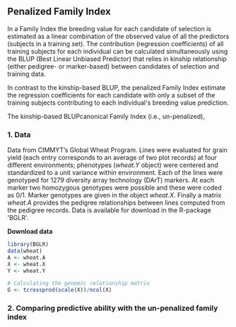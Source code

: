 ## Penalized Family Index
In a Family Index the breeding value for each candidate of selection is estimated as a linear combination of the observed value of all the predictors (subjects in a training set). The contribution (regression coefficients) of all training subjects for each individual can be calculated simultaneously using the BLUP (Best Linear Unbiased Predictor) that relies in kinship relationship (either pedigree- or marker-based) between candidates of selection and training data. 

In contrast to the kinship-based BLUP, the penalized Family Index estimate the regression coefficients for each candidate with only a subset of the training subjects contributing to each individual's breeding value prediction.

The kinship-based BLUPcanonical Family Index (i.e., un-penalized),

### 1. Data
Data from CIMMYT’s Global Wheat Program. Lines were evaluated for grain yield (each entry corresponds to an average of two plot records) at four different environments; phenotypes (*wheat.Y* object) were centered and standardized to a unit variance within environment. Each of the lines were genotyped for 1279 diversity array technology (DArT) markers. At each marker two homozygous genotypes were possible and these were coded as 0/1. Marker genotypes are given in the object *wheat.X*. Finally a matrix *wheat.A* provides the pedigree relationships between lines computed from the pedigree records. Data is available for download in the R-package 'BGLR'.

**Download data**
```r
library(BGLR)
data(wheat)
A <- wheat.A
X <- wheat.X
Y <- wheat.Y

# Calculating the genomic relationship matrix
G <- tcrossprod(scale(X))/ncol(X)
```

### 2. Comparing predictive ability with the un-penalized family index
